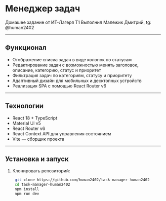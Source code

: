 # Менеджер задач

Домашее задание от ИТ-Лагеря Т1
Выполнил Малежик Дмитрий, tg: @human2402

---

## Функционал

- Отображение списка задач в виде колонок по статусам
- Редактирование задач с возможностью менять заголовок, описание, категорию, статус и приоритет
- Фильтрация задач по категориям, статусу и приоритету
- Адаптивный дизайн для мобильных и десктопных устройств
- Реализация SPA с помощью React Router v6

---

## Технологии

- React 18 + TypeScript  
- Material UI v5  
- React Router v6  
- React Context API для управления состоянием  
- Vite — сборщик проекта  

---

## Установка и запуск

1. Клонировать репозиторий:  
   ```bash
    git clone https://github.com/human2402/task-manager-human2402
    cd task-manager-human2402
    npm install
    npm run dev



